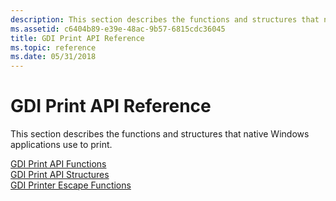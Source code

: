 ```yaml
---
description: This section describes the functions and structures that native Windows applications use to print.
ms.assetid: c6404b89-e39e-48ac-9b57-6815cdc36045
title: GDI Print API Reference
ms.topic: reference
ms.date: 05/31/2018
---
```


# GDI Print API Reference

This section describes the functions and structures that native Windows applications use to print.

<dl>

[GDI Print API Functions](gdi-print-api-functions.md)  
[GDI Print API Structures](gdi-print-api-structures.md)  
[GDI Printer Escape Functions](/previous-versions/windows/desktop/legacy/dd162843(v=vs.85))  
</dl>

 

 
